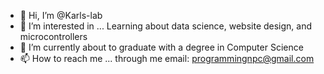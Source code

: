 - 👋 Hi, I’m @Karls-lab
- 👀 I’m interested in ... Learning about data science, website design, and microcontrollers
- 🌱 I’m currently about to graduate with a degree in Computer Science
- 📫 How to reach me ... through me email: programmingnpc@gmail.com

<!---
Karls-lab/Karls-lab is a ✨ special ✨ repository because its `README.md` (this file) appears on your GitHub profile.
You can click the Preview link to take a look at your changes.
--->
